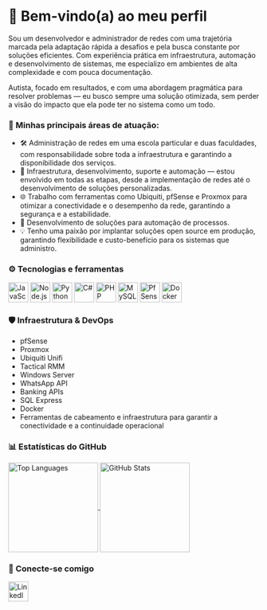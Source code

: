 # 💙 Bem-vindo(a) ao meu perfil

Sou um desenvolvedor e administrador de redes com uma trajetória marcada pela adaptação rápida a desafios e pela busca constante por soluções eficientes. Com experiência prática em infraestrutura, automação e desenvolvimento de sistemas, me especializo em ambientes de alta complexidade e com pouca documentação.

Autista, focado em resultados, e com uma abordagem pragmática para resolver problemas — eu busco sempre uma solução otimizada, sem perder a visão do impacto que ela pode ter no sistema como um todo.

### 🔧 Minhas principais áreas de atuação:

- 🛠️ Administração de redes em uma escola particular e duas faculdades, com responsabilidade sobre toda a infraestrutura e garantindo a disponibilidade dos serviços.
- 🔧 Infraestrutura, desenvolvimento, suporte e automação — estou envolvido em todas as etapas, desde a implementação de redes até o desenvolvimento de soluções personalizadas.
- 🌐 Trabalho com ferramentas como Ubiquiti, pfSense e Proxmox para otimizar a conectividade e o desempenho da rede, garantindo a segurança e a estabilidade.
- 🤖 Desenvolvimento de soluções para automação de processos.
- 💡 Tenho uma paixão por implantar soluções open source em produção, garantindo flexibilidade e custo-benefício para os sistemas que administro.

### ⚙️ Tecnologias e ferramentas

<p align="left">
  <img src="https://cdn.jsdelivr.net/gh/devicons/devicon/icons/javascript/javascript-original.svg" width="40" title="JavaScript"/>
  <img src="https://cdn.jsdelivr.net/gh/devicons/devicon/icons/nodejs/nodejs-original.svg" width="40" title="Node.js"/>
  <img src="https://cdn.jsdelivr.net/gh/devicons/devicon/icons/python/python-original.svg" width="40" title="Python"/>
  <img src="https://cdn.jsdelivr.net/gh/devicons/devicon/icons/csharp/csharp-original.svg" width="40" title="C#"/>
  <img src="https://cdn.jsdelivr.net/gh/devicons/devicon/icons/php/php-original.svg" width="40" title="PHP"/>
  <img src="https://cdn.jsdelivr.net/gh/devicons/devicon/icons/mysql/mysql-original.svg" width="40" title="MySQL"/>
  <img src="https://cdn.jsdelivr.net/gh/devicons/devicon@latest/icons/pfsense/pfsense-original.svg" width="40" title="PfSense"/>
  <img src="https://cdn.jsdelivr.net/gh/devicons/devicon@latest/icons/docker/docker-plain-wordmark.svg" width="40" title="Docker"/>
</p>

### 🛡️ Infraestrutura & DevOps

- pfSense  
- Proxmox  
- Ubiquiti Unifi  
- Tactical RMM  
- Windows Server
- WhatsApp API
- Banking APIs
- SQL Express 
- Docker
- Ferramentas de cabeamento e infraestrutura para garantir a conectividade e a continuidade operacional

### 📊 Estatísticas do GitHub
<a href="https://github.com/theFOLI">
    <img height=180 align="center" src="https://github-readme-stats-nine-orpin-38.vercel.app/api/top-langs/?username=theFOLI&layout=compact&theme=neon" alt="Top Languages" />
</a>
<a href="https://github.com/theFOLI">
    <img height=180 align="center" src="https://github-readme-stats-nine-orpin-38.vercel.app/api?username=theFOLI&show_icons=true&theme=neon" alt="GitHub Stats" />
</a>

### 🔗 Conecte-se comigo

<p align="left">
  <a href="https://www.linkedin.com/in/vinicius-camargo-1b75b5322/">
    <img src="https://cdn.jsdelivr.net/gh/devicons/devicon@latest/icons/linkedin/linkedin-original.svg" width="40" title="LinkedIn"/>
  </a>
</p>
